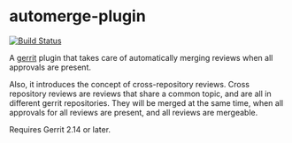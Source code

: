 automerge-plugin
================

[![Build Status](https://gerrit-ci.gerritforge.com/job/plugin-automerge-plugin-gh-master/badge/icon)](https://gerrit-ci.gerritforge.com/job/plugin-automerge-plugin-gh-master/)

A [gerrit](https://www.gerritcodereview.com) plugin that takes care of
automatically merging reviews when all approvals are present.

Also, it introduces the concept of cross-repository reviews.
Cross repository reviews are reviews that share a common topic, and are all
in different gerrit repositories. They will be merged at the same time,
when all approvals for all reviews are present, and all reviews are mergeable.

Requires Gerrit 2.14 or later.
